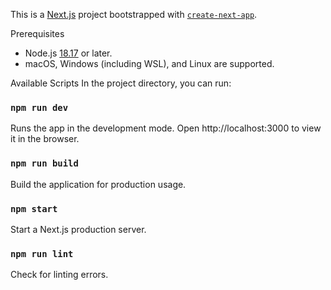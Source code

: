 This is a [Next.js](https://nextjs.org/) project bootstrapped with [`create-next-app`](https://github.com/vercel/next.js/tree/canary/packages/create-next-app).

Prerequisites

- Node.js [18.17](https://nodejs.org/en) or later.
- macOS, Windows (including WSL), and Linux are supported.

Available Scripts
In the project directory, you can run:

### `npm run dev`
Runs the app in the development mode.
Open http://localhost:3000 to view it in the browser.

### `npm run build`
Build the application for production usage.

### `npm start`
Start a Next.js production server.

### `npm run lint`
Check for linting errors.